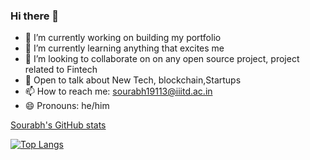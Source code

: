 ### Hi there 👋

- 🔭 I’m currently working on building my portfolio
- 🌱 I’m currently learning anything that excites me
- 👯 I’m looking to collaborate on on any open source project, project related to Fintech
- 💬 Open to talk about New Tech, blockchain,Startups
- 📫 How to reach me: sourabh19113@iiitd.ac.in
- 😄 Pronouns: he/him

[Sourabh's GitHub stats](https://github-readme-stats.vercel.app/api?username=100RABHpy&count_private=true&show_icons=true&theme=dark)

[![Top Langs](https://github-readme-stats.vercel.app/api/top-langs/?username=100RABHpy)](https://github.com/anuraghazra/github-readme-stats)

